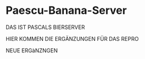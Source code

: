 # Paescu-Banana-Server

DAS IST PASCALS BIERSERVER

HIER KOMMEN DIE ERGÄNZUNGEN FÜR DAS REPRO  

NEUE ERGàNZNGEN